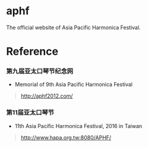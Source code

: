 # aphf
The official website of Asia Pacific Harmonica Festival.

# Reference

### 第九届亚太口琴节纪念网
+ Memorial of 9th Asia Pacific Harmonica Festival
> http://aphf2012.com/

### 第11届亚太口琴节
+ 11th Asia Pacific Harmonica Festival, 2016 in Taiwan
> http://www.hapa.org.tw:8080/APHF/